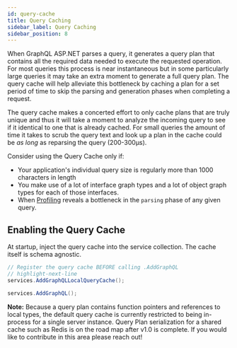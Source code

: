 ```yaml
---
id: query-cache
title: Query Caching
sidebar_label: Query Caching
sidebar_position: 8
---
```


When GraphQL ASP.NET parses a query, it generates a query plan that contains all the required data needed to execute the requested operation. For most queries this process is near instantaneous but in some particularly large queries it may take an extra moment to generate a full query plan. The query cache will help alleviate this bottleneck by caching a plan for a set period of time to skip the parsing and generation phases when completing a request.

The query cache makes a concerted effort to only cache plans that are truly unique and thus it will take a moment to analyze the incoming query to see if it identical to one that is already cached. For small queries the amount of time it takes to scrub the query text and look up a plan in the cache could be _as long_ as reparsing the query (200-300μs).

Consider using the Query Cache only if:

-   Your application's individual query size is regularly more than 1000 characters in length
-   You make use of a lot of interface graph types and a lot of object graph types for each of those interfaces.
-   When [Profiling](../execution/metrics) reveals a bottleneck in the `parsing` phase of any given query.

## Enabling the Query Cache

At startup, inject the query cache into the service collection. The cache itself is schema agnostic.

```csharp title="Startup Code"
// Register the query cache BEFORE calling .AddGraphQL
// highlight-next-line
services.AddGraphQLLocalQueryCache();

services.AddGraphQL();
```

**Note:** Because a query plan contains function pointers and references to local types, the default query cache is currently restricted to being in-process for a single server instance. Query Plan serialization for a shared cache such as Redis is on the road map after v1.0 is complete. If you would like to contribute in this area please reach out!
